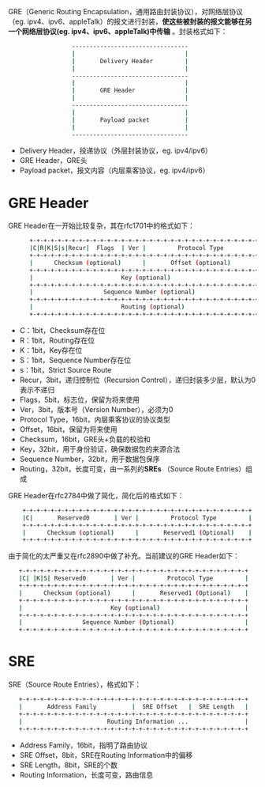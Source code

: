GRE（Generic Routing Encapsulation，通用路由封装协议），对网络层协议（eg. ipv4、ipv6、appleTalk）的报文进行封装，**使这些被封装的报文能够在另一个网络层协议(eg. ipv4、ipv6、appleTalk)中传输** 。封装格式如下：

```bash
                  ---------------------------------
                  |                               |
                  |       Delivery Header         |
                  |                               |
                  ---------------------------------
                  |                               |
                  |       GRE Header              |
                  |                               |
                  ---------------------------------
                  |                               |
                  |       Payload packet          |
                  |                               |
                  ---------------------------------
```

* Delivery Header，投递协议（外层封装协议，eg. ipv4/ipv6）
* GRE Header，GRE头
* Payload packet，报文内容（内层乘客协议，eg. ipv4/ipv6）

# GRE Header

GRE Header在一开始比较复杂，其在rfc1701中的格式如下：

```bash
      +-+-+-+-+-+-+-+-+-+-+-+-+-+-+-+-+-+-+-+-+-+-+-+-+-+-+-+-+-+-+-+-+
      |C|R|K|S|s|Recur|  Flags  | Ver |         Protocol Type         |
      +-+-+-+-+-+-+-+-+-+-+-+-+-+-+-+-+-+-+-+-+-+-+-+-+-+-+-+-+-+-+-+-+
      |      Checksum (optional)      |       Offset (optional)       |
      +-+-+-+-+-+-+-+-+-+-+-+-+-+-+-+-+-+-+-+-+-+-+-+-+-+-+-+-+-+-+-+-+
      |                         Key (optional)                        |
      +-+-+-+-+-+-+-+-+-+-+-+-+-+-+-+-+-+-+-+-+-+-+-+-+-+-+-+-+-+-+-+-+
      |                    Sequence Number (optional)                 |
      +-+-+-+-+-+-+-+-+-+-+-+-+-+-+-+-+-+-+-+-+-+-+-+-+-+-+-+-+-+-+-+-+
      |                         Routing (optional)                    |
      +-+-+-+-+-+-+-+-+-+-+-+-+-+-+-+-+-+-+-+-+-+-+-+-+-+-+-+-+-+-+-+-+
```

* C：1bit，Checksum存在位
* R：1bit，Routing存在位
* K：1bit，Key存在位
* S：1bit，Sequence Number存在位
* s：1bit，Strict Source Route
* Recur，3bit，递归控制位（Recursion Control），递归封装多少层，默认为0表示不递归
* Flags，5bit，标志位，保留为将来使用
* Ver，3bit，版本号（Version Number），必须为0
* Protocol Type，16bit，内层乘客协议的协议类型
* Offset，16bit，保留为将来使用
* Checksum，16bit，GRE头+负载的校验和
* Key，32bit，用于身份验证，确保数据包的来源合法
* Sequence Number，32bit，用于数据包保序
* Routing，32bit，长度可变，由一系列的**SREs** （Source Route Entries）组成

GRE Header在rfc2784中做了简化，简化后的格式如下：

```bash
    +-+-+-+-+-+-+-+-+-+-+-+-+-+-+-+-+-+-+-+-+-+-+-+-+-+-+-+-+-+-+-+-+
    |C|       Reserved0       | Ver |         Protocol Type         |
    +-+-+-+-+-+-+-+-+-+-+-+-+-+-+-+-+-+-+-+-+-+-+-+-+-+-+-+-+-+-+-+-+
    |      Checksum (optional)      |       Reserved1 (Optional)    |
    +-+-+-+-+-+-+-+-+-+-+-+-+-+-+-+-+-+-+-+-+-+-+-+-+-+-+-+-+-+-+-+-+
```

由于简化的太严重又在rfc2890中做了补充。当前建议的GRE Header如下：

```bash
   +-+-+-+-+-+-+-+-+-+-+-+-+-+-+-+-+-+-+-+-+-+-+-+-+-+-+-+-+-+-+-+-+
   |C| |K|S| Reserved0       | Ver |         Protocol Type         |
   +-+-+-+-+-+-+-+-+-+-+-+-+-+-+-+-+-+-+-+-+-+-+-+-+-+-+-+-+-+-+-+-+
   |      Checksum (optional)      |       Reserved1 (Optional)    |
   +-+-+-+-+-+-+-+-+-+-+-+-+-+-+-+-+-+-+-+-+-+-+-+-+-+-+-+-+-+-+-+-+
   |                         Key (optional)                        |
   +-+-+-+-+-+-+-+-+-+-+-+-+-+-+-+-+-+-+-+-+-+-+-+-+-+-+-+-+-+-+-+-+
   |                 Sequence Number (Optional)                    |
   +-+-+-+-+-+-+-+-+-+-+-+-+-+-+-+-+-+-+-+-+-+-+-+-+-+-+-+-+-+-+-+-+
```

# SRE

SRE（Source Route Entries），格式如下：

```bash
   +-+-+-+-+-+-+-+-+-+-+-+-+-+-+-+-+-+-+-+-+-+-+-+-+-+-+-+-+-+-+-+-+
   |       Address Family          |  SRE Offset   |  SRE Length   |
   +-+-+-+-+-+-+-+-+-+-+-+-+-+-+-+-+-+-+-+-+-+-+-+-+-+-+-+-+-+-+-+-+
   |                        Routing Information ...                |
   +-+-+-+-+-+-+-+-+-+-+-+-+-+-+-+-+-+-+-+-+-+-+-+-+-+-+-+-+-+-+-+-+
```

* Address Family，16bit，指明了路由协议
* SRE Offset，8bit，SRE在Routing Information中的偏移
* SRE Length，8bit，SRE的个数
* Routing Information，长度可变，路由信息
